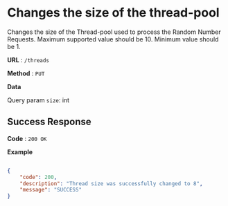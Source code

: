 # Changes the size of the thread-pool

Changes the size of the Thread-pool used to process the Random Number Requests. Maximum supported value should be 10. Minimum value should be 1. 

**URL** : `/threads`

 

**Method** : `PUT`

**Data**

Query param `size`: int

## Success Response

**Code** : `200 OK`

 

**Example**

````json

{
    "code": 200,
    "description": "Thread size was successfully changed to 8",
    "message": "SUCCESS"
}

````

